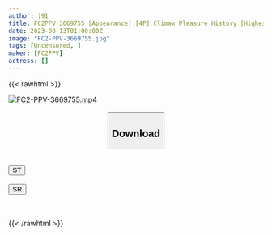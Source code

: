 ```yaml
---
author: j91
title: FC2PPV 3669755 [Appearance] [4P] Climax Pleasure History [Highest / Superb SSS Class] Genuine Yamato Nadeshiko With Long Black Hair Who Is Alive Countless Times Continues Neat And Clean Squirting Girl Who Looks Too Good With A Ponytail
date: 2023-08-13T01:00:00Z
image: "FC2-PPV-3669755.jpg"
tags: [Uncensored, ]
maker: [FC2PPV]
actress: []
---
```



{{< rawhtml >}}

<div class="video" data-videoid="BJWADZXyQdsWWA">
    <a href="javascript:;">
        <img src="https://my.j91.asia/posts/FC2-PPV-3669755/FC2-PPV-3669755.jpg" width="WIDTH" height="HEIGHT" alt="FC2-PPV-3669755.mp4" loading="lazy">
    </a>
</div>

<script type="text/javascript" src="https://j91.asia/asset/on-demand-st.js"></script>

<br>
  <link rel="stylesheet" href="https://j91.asia/asset/bs5.css">
  
  <center>
  <button class="btn btn-primary" type="button" data-bs-toggle="collapse" data-bs-target=".multi-collapse" aria-expanded="false" aria-controls="multiCollapseExample1 multiCollapseExample2"><h2>Download</h2></button></center>
</p>
<div class="row">
  <div class="col">
    <div class="collapse multi-collapse" id="multiCollapseExample1">
      <div class="card card-body">
	      	      <br>
<div class="buttons">  
<a href="https://streamtape.to/v/BJWADZXyQdsWWA"><button class="btn-hover color-3"><i class="fa fa-download"></i> ST</button></a></div>
    </div>
  </div>
</div>
  <div class="col">
    <div class="collapse multi-collapse" id="multiCollapseExample2">
      <div class="card card-body">
	      <br>
<div class="buttons">
    <a href="https://streamruby.com/7ckf948bgu0f"><button class="btn-hover color-9"><i class="fa fa-download"></i> SR</button></a></div>
<br><br>
      </div>
    </div>
  </div>
</div>

{{< /rawhtml >}}